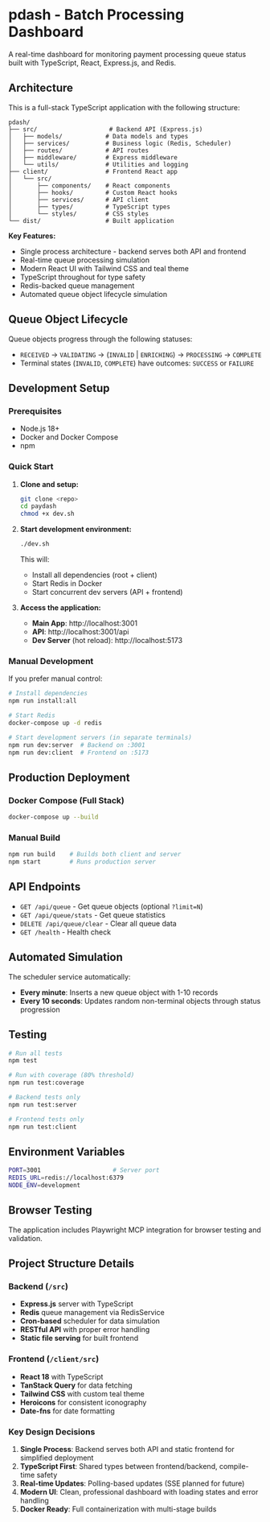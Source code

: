 # pdash - Batch Processing Dashboard

A real-time dashboard for monitoring payment processing queue status built with TypeScript, React, Express.js, and Redis.

## Architecture

This is a full-stack TypeScript application with the following structure:

```
pdash/
├── src/                    # Backend API (Express.js)
│   ├── models/            # Data models and types
│   ├── services/          # Business logic (Redis, Scheduler)
│   ├── routes/            # API routes
│   ├── middleware/        # Express middleware
│   └── utils/             # Utilities and logging
├── client/                # Frontend React app
│   └── src/
│       ├── components/    # React components
│       ├── hooks/         # Custom React hooks
│       ├── services/      # API client
│       ├── types/         # TypeScript types
│       └── styles/        # CSS styles
└── dist/                  # Built application
```

**Key Features:**
- Single process architecture - backend serves both API and frontend
- Real-time queue processing simulation
- Modern React UI with Tailwind CSS and teal theme
- TypeScript throughout for type safety
- Redis-backed queue management
- Automated queue object lifecycle simulation

## Queue Object Lifecycle

Queue objects progress through the following statuses:
- `RECEIVED` → `VALIDATING` → (`INVALID` | `ENRICHING`) → `PROCESSING` → `COMPLETE`
- Terminal states (`INVALID`, `COMPLETE`) have outcomes: `SUCCESS` or `FAILURE`

## Development Setup

### Prerequisites
- Node.js 18+
- Docker and Docker Compose
- npm

### Quick Start

1. **Clone and setup:**
   ```bash
   git clone <repo>
   cd paydash
   chmod +x dev.sh
   ```

2. **Start development environment:**
   ```bash
   ./dev.sh
   ```
   This will:
   - Install all dependencies (root + client)
   - Start Redis in Docker
   - Start concurrent dev servers (API + frontend)

3. **Access the application:**
   - **Main App**: http://localhost:3001
   - **API**: http://localhost:3001/api
   - **Dev Server** (hot reload): http://localhost:5173

### Manual Development

If you prefer manual control:

```bash
# Install dependencies
npm run install:all

# Start Redis
docker-compose up -d redis

# Start development servers (in separate terminals)
npm run dev:server  # Backend on :3001
npm run dev:client  # Frontend on :5173
```

## Production Deployment

### Docker Compose (Full Stack)
```bash
docker-compose up --build
```

### Manual Build
```bash
npm run build    # Builds both client and server
npm start        # Runs production server
```

## API Endpoints

- `GET /api/queue` - Get queue objects (optional `?limit=N`)
- `GET /api/queue/stats` - Get queue statistics  
- `DELETE /api/queue/clear` - Clear all queue data
- `GET /health` - Health check

## Automated Simulation

The scheduler service automatically:
- **Every minute**: Inserts a new queue object with 1-10 records
- **Every 10 seconds**: Updates random non-terminal objects through status progression

## Testing

```bash
# Run all tests
npm test

# Run with coverage (80% threshold)
npm run test:coverage

# Backend tests only
npm run test:server

# Frontend tests only  
npm run test:client
```

## Environment Variables

```bash
PORT=3001                    # Server port
REDIS_URL=redis://localhost:6379
NODE_ENV=development
```

## Browser Testing

The application includes Playwright MCP integration for browser testing and validation.

## Project Structure Details

### Backend (`/src`)
- **Express.js** server with TypeScript
- **Redis** queue management via RedisService
- **Cron-based** scheduler for data simulation
- **RESTful API** with proper error handling
- **Static file serving** for built frontend

### Frontend (`/client/src`)  
- **React 18** with TypeScript
- **TanStack Query** for data fetching
- **Tailwind CSS** with custom teal theme
- **Heroicons** for consistent iconography
- **Date-fns** for date formatting

### Key Design Decisions
1. **Single Process**: Backend serves both API and static frontend for simplified deployment
2. **TypeScript First**: Shared types between frontend/backend, compile-time safety
3. **Real-time Updates**: Polling-based updates (SSE planned for future)
4. **Modern UI**: Clean, professional dashboard with loading states and error handling
5. **Docker Ready**: Full containerization with multi-stage builds